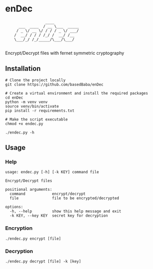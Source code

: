 # enDec

```
                  ____              
      ___  ____  / __ \___  _____   
     / _ \/ __ \/ / / / _ \/ ___/   
    /  __/ / / / /_/ /  __/ /__     
    \___/_/ /_/_____/\___/\___/     
                                     
```

Encrypt/Decrypt files with fernet symmetric cryptography

## Installation

```
# Clone the project locally
git clone https://github.com/basedBaba/enDec

# Create a virtual environment and install the required packages
cd enDec
python -m venv venv
source venv/bin/activate
pip install -r requirements.txt

# Make the script executable
chmod +x endec.py

./endec.py -h
```

## Usage

### Help

```
usage: endec.py [-h] [-k KEY] command file

Encrypt/Decrypt files

positional arguments:
  command            encrypt/decrypt
  file               file to be encrypted/decrypted

options:
  -h, --help         show this help message and exit
  -k KEY, --key KEY  secret key for decryption
```

### Encryption

```
./endec.py encrypt [file]
```

### Decryption

```
./endec.py decrypt [file] -k [key]
```
